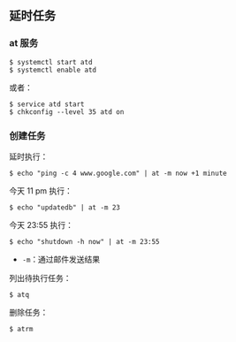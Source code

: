 ## 延时任务

### at 服务

    $ systemctl start atd
    $ systemctl enable atd

或者：

    $ service atd start
    $ chkconfig --level 35 atd on

### 创建任务

延时执行：

    $ echo "ping -c 4 www.google.com" | at -m now +1 minute

今天 11 pm 执行：

    $ echo "updatedb" | at -m 23

今天 23:55 执行：

    $ echo "shutdown -h now" | at -m 23:55

* `-m`：通过邮件发送结果


列出待执行任务：

    $ atq

删除任务：

    $ atrm

